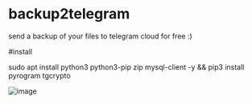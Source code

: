# backup2telegram
send a backup of your files to telegram cloud for free :)


#install


sudo apt install python3 python3-pip zip mysql-client -y && pip3 install pyrogram tgcrypto


![image](https://user-images.githubusercontent.com/46486478/126911325-2f3d310c-a194-40b4-9beb-e78afcaa8859.png)
